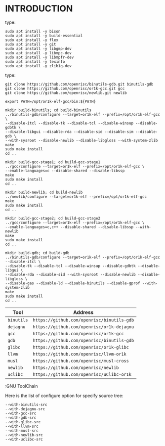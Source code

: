 # INTRODUCTION

type:

```
sudo apt install -y bison
sudo apt install -y build-essential
sudo apt install -y flex
sudo apt install -y git
sudo apt install -y libgmp-dev
sudo apt install -y libmpc-dev
sudo apt install -y libmpfr-dev
sudo apt install -y texinfo
sudo apt install -y zlib1g-dev
```

type:

```
git clone https://github.com/openrisc/binutils-gdb.git binutils-gdb
git clone https://github.com/openrisc/or1k-gcc.git gcc
git clone https://github.com/openrisc/newlib.git newlib

export PATH=/opt/or1k-elf-gcc/bin:${PATH}

mkdir build-binutils; cd build-binutils
../binutils-gdb/configure --target=or1k-elf --prefix=/opt/or1k-elf-gcc \
--disable-itcl --disable-tk --disable-tcl --disable-winsup --disable-gdbtk \
--disable-libgui --disable-rda --disable-sid --disable-sim --disable-gdb \
--with-sysroot --disable-newlib --disable-libgloss --with-system-zlib
make
sudo make install
cd ..

mkdir build-gcc-stage1; cd build-gcc-stage1
../gcc/configure --target=or1k-elf --prefix=/opt/or1k-elf-gcc \
--enable-languages=c --disable-shared --disable-libssp
make
sudo make install
cd ..

mkdir build-newlib; cd build-newlib
../newlib/configure --target=or1k-elf --prefix=/opt/or1k-elf-gcc
make
sudo make install
cd ..

mkdir build-gcc-stage2; cd build-gcc-stage2
../gcc/configure --target=or1k-elf --prefix=/opt/or1k-elf-gcc \
--enable-languages=c,c++ --disable-shared --disable-libssp --with-newlib
make
sudo make install
cd ..

mkdir build-gdb; cd build-gdb
../binutils-gdb/configure --target=or1k-elf --prefix=/opt/or1k-elf-gcc --disable-itcl \
--disable-tk --disable-tcl --disable-winsup --disable-gdbtk --disable-libgui \
--disable-rda --disable-sid --with-sysroot --disable-newlib --disable-libgloss \
--disable-gas --disable-ld --disable-binutils --disable-gprof --with-system-zlib
make
sudo make install
cd ..
```

| Tool       | Address                                    |
|------------|--------------------------------------------|
| `binutils` | `https://github.com/openrisc/binutils-gdb` |
| `dejagnu`  | `https://github.com/openrisc/or1k-dejagnu` |
| `gcc`      | `https://github.com/openrisc/or1k-gcc`     |
| `gdb`      | `https://github.com/openrisc/binutils-gdb` |
| `glibc`    | `https://github.com/openrisc/or1k-glibc`   |
| `llvm`     | `https://github.com/openrisc/llvm-or1k`    |
| `musl`     | `https://github.com/openrisc/musl-cross`   |
| `newlib`   | `https://github.com/openrisc/newlib`       |
| `uclibc`   | `https://github.com/openrisc/uClibc-or1k`  |

:GNU ToolChain

Here is the list of configure option for specify source tree:

    --with-binutils-src
    --with-dejagnu-src
    --with-gcc-src
    --with-gdb-src
    --with-glibc-src
    --with-llvm-src
    --with-musl-src
    --with-newlib-src
    --with-uclibc-src
